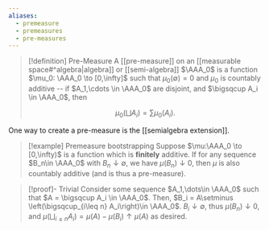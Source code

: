 ```yaml
---
aliases:
  - premeasure
  - premeasures
  - pre-measures
---
```

> [!definition] Pre-Measure
> A [[pre-measure]] on an [[measurable space#^algebra|algebra]] or [[semi-algebra]] $\AAA_0$ is a function $\mu_0: \AAA_0 \to [0,\infty]$ such that $\mu_0(\emptyset) = 0$ and $\mu_0$ is countably additive -- if $A_1,\cdots \in \AAA_0$ are disjoint, and $\bigsqcup A_i \in \AAA_0$, then
>
> $$
>  \mu_0\left(\bigsqcup A_i\right) = \sum \mu_0(A_i).
> $$

One way to create a pre-measure is the [[semialgebra extension]].

> [!example] Premeasure bootstrapping
> Suppose $\mu:\AAA_0 \to [0,\infty)$ is a function which is **finitely** additive. If for any sequence $B_n\in \AAA_0$ with $B_n\downarrow \emptyset$, we have $\mu(B_n)\downarrow 0$, then $\mu$ is also countably additive (and is thus a pre-measure).

> [!proof]- Trivial
> Consider some sequence $A_1,\dots\in \AAA_0$ such that $A = \bigsqcup A_i \in \AAA_0$. Then, $B_i = A\setminus \left(\bigsqcup_{i\leq n} A_i\right)\in \AAA_0$. $B_i\downarrow \emptyset$, thus $\mu(B_n)\downarrow 0$, and $\mu\left(\bigsqcup_{i\leq n} A_i\right) = \mu(A) - \mu(B_i) \uparrow \mu(A)$ as desired.